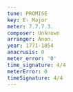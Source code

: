 ```yaml
---
tune: PROMISE
key: E♭ Major
meter: 7.7.7.3.
composer: Unknown
arranger: Anon.
year: 1771-1854
anacrusis: 0
meter_error: '0'
time_signature: 4/4
meterError: 0
timeSignature: 4/4
---
```

